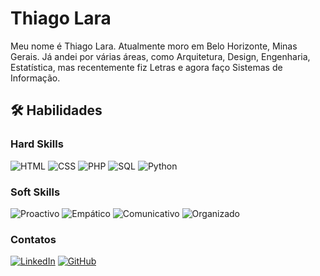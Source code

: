 # Thiago Lara

Meu nome é Thiago Lara. Atualmente moro em Belo Horizonte, Minas Gerais. Já andei por várias áreas, como Arquitetura, Design, Engenharia, Estatística, mas recentemente fiz Letras e agora faço Sistemas de Informação.

## 🛠️ Habilidades

### Hard Skills
![HTML](https://img.shields.io/badge/HTML-red)
![CSS](https://img.shields.io/badge/CSS-blue)
![PHP](https://img.shields.io/badge/PHP-darkblue)
![SQL](https://img.shields.io/badge/SQL-orange)
![Python](https://img.shields.io/badge/Python-python)



### Soft Skills
![Proactivo](https://img.shields.io/badge/Proactivo-yellow)
![Empático](https://img.shields.io/badge/Empático-blue)
![Comunicativo](https://img.shields.io/badge/Comunicativo-red)
![Organizado](https://img.shields.io/badge/Organizado-purple)



### Contatos

[![LinkedIn](https://img.shields.io/badge/LinkedIn-000?style=for-the-badge&logo=linkedin&logoColor=fff)](https://www.linkedin.com/in/lara-thiago/)
[![GitHub](https://img.shields.io/badge/GitHub-000?style=for-the-badge&logo=github&logoColor=fff)](https://github.com/thiagoglara)